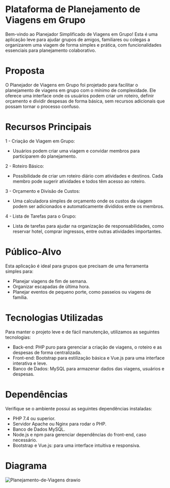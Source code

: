 # Plataforma de Planejamento de Viagens em Grupo
Bem-vindo ao Planejador Simplificado de Viagens em Grupo! Esta é uma aplicação leve para ajudar grupos de amigos, familiares ou colegas a organizarem uma viagem de forma simples e prática, com funcionalidades essenciais para planejamento colaborativo.
# Proposta
O Planejador de Viagens em Grupo foi projetado para facilitar o planejamento de viagens em grupo com o mínimo de complexidade. Ele oferece uma interface onde os usuários podem criar um roteiro, definir orçamento e dividir despesas de forma básica, sem recursos adicionais que possam tornar o processo confuso.
# Recursos Principais
1 - Criação de Viagem em Grupo:
  - Usuários podem criar uma viagem e convidar membros para participarem do planejamento.

2 - Roteiro Básico:
  - Possibilidade de criar um roteiro diário com atividades e destinos. Cada membro pode sugerir atividades e todos têm acesso ao roteiro.

3 - Orçamento e Divisão de Custos:
  - Uma calculadora simples de orçamento onde os custos da viagem podem ser adicionados e automaticamente divididos entre os membros.

4 - Lista de Tarefas para o Grupo:
  - Lista de tarefas para ajudar na organização de responsabilidades, como reservar hotel, comprar ingressos, entre outras atividades importantes.
# Público-Alvo
Esta aplicação é ideal para grupos que precisam de uma ferramenta simples para:

  - Planejar viagens de fim de semana.
  - Organizar escapadas de última hora.
  - Planejar eventos de pequeno porte, como passeios ou viagens de família.

# Tecnologias Utilizadas
Para manter o projeto leve e de fácil manutenção, utilizamos as seguintes tecnologias:

  - Back-end: PHP puro para gerenciar a criação de viagens, o roteiro e as despesas de forma centralizada.
  - Front-end: Bootstrap para estilização básica e Vue.js para uma interface interativa e leve.
  - Banco de Dados: MySQL para armazenar dados das viagens, usuários e despesas.

# Dependências
Verifique se o ambiente possui as seguintes dependências instaladas:

  - PHP 7.4 ou superior.
  - Servidor Apache ou Nginx para rodar o PHP.
  - Banco de Dados MySQL.
  - Node.js e npm para gerenciar dependências do front-end, caso necessário.
  - Bootstrap e Vue.js: para uma interface intuitiva e responsiva.

# Diagrama
![Planejamento-de-Viagens drawio](https://github.com/user-attachments/assets/d54ce8ce-9c36-4b31-bead-3a7faf51f296)


